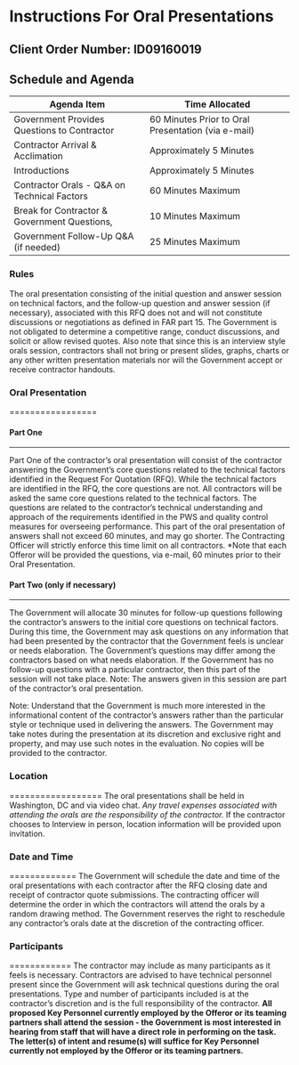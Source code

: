Instructions For Oral Presentations
===================================

Client Order Number: ID09160019
-------------------------------

## Schedule and Agenda

| Agenda Item                                  | Time Allocated                                      |
|----------------------------------------------|-----------------------------------------------------|
| Government Provides Questions to Contractor  | 60 Minutes Prior to Oral Presentation (via e-mail)  |
| Contractor Arrival & Acclimation             | Approximately 5 Minutes                             |
| Introductions                                | Approximately 5 Minutes                             |
| Contractor Orals - Q&A on Technical Factors  | 60 Minutes Maximum                                  |
| Break for Contractor & Government Questions, | 10 Minutes Maximum                                  |
| Government Follow-Up Q&A (if needed)         | 25 Minutes Maximum                                  |

### Rules
The oral presentation consisting of the initial question and answer
session on technical factors, and the follow-up question and answer
session (if necessary), associated with this RFQ does not and will not
constitute discussions or negotiations as defined in FAR part 15. The
Government is not obligated to determine a competitive range, conduct
discussions, and solicit or allow revised quotes.
Also note that since this is an interview style orals session,
contractors shall not bring or present slides, graphs, charts or any
other written presentation materials nor will the Government accept or
receive contractor handouts.

### Oral Presentation
=================

#### Part One
--------
 Part One of the contractor’s oral presentation will consist of the
contractor answering the Government’s core questions related to the
technical factors identified in the Request For Quotation (RFQ). While
the technical factors are identified in the RFQ, the core questions
are not. All contractors will be asked the same core questions related
to the technical factors. The questions are related to the
contractor’s technical understanding and approach of the requirements
identified in the PWS and quality control measures for overseeing
performance. This part of the oral presentation of answers shall not
exceed 60 minutes, and may go shorter. The Contracting Officer will
strictly enforce this time limit on all contractors.
\*Note that each Offeror will be provided the questions, via e-mail,
60 minutes prior to their Oral Presentation.

#### Part Two (only if necessary)
----------------------------

The Government will allocate 30 minutes for follow-up questions
following the contractor’s answers to the initial core questions on
technical factors. During this time, the Government may ask questions on
any information that had been presented by the contractor that the
Government feels is unclear or needs elaboration. The Government’s
questions may differ among the contractors based on what needs
elaboration. If the Government has no follow-up questions with a
particular contractor, then this part of the session will not take
place. Note: The answers given in this session are part of the
contractor’s oral presentation.

Note: Understand that the Government is much more interested in the
informational content of the contractor’s answers rather than the
particular style or technique used in delivering the answers. The
Government may take notes during the presentation at its discretion and
exclusive right and property, and may use such notes in the evaluation.
No copies will be provided to the contractor.

### Location 
==================
The oral presentations shall be held in Washington, DC and
via video chat. *Any travel expenses associated with attending the
orals are the responsibility of the contractor.* If the contractor
chooses to Interview in person, location information will be provided
upon invitation.

### Date and Time
=============
 The Government will schedule the date and time of the oral
presentations with each contractor after the RFQ closing date and
receipt of contractor quote submissions. The contracting officer will
determine the order in which the contractors will attend the orals by
a random drawing method. The Government reserves the right to
reschedule any contractor’s orals date at the discretion of the
contracting officer.

### Participants
============
 The contractor may include as many participants as it feels is
necessary. Contractors are advised to have technical personnel present
since the Government will ask technical questions during the oral
presentations. Type and number of participants included is at the
contractor’s discretion and is the full responsibility of the
contractor. **All proposed Key Personnel currently employed by the
Offeror or its teaming partners shall attend the session - the
Government is most interested in hearing from staff that will have a
direct role in performing on the task. The letter(s) of intent and
resume(s) will suffice for Key Personnel currently not employed by the
Offeror or its teaming partners.**
